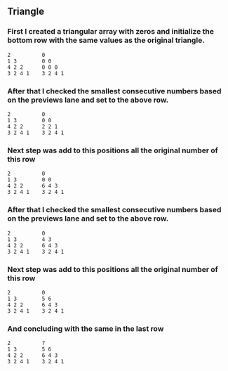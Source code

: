 ## Triangle

### First I created a triangular array with zeros and initialize the bottom row with the same values as the original triangle.

	2          0
	1 3        0 0
	4 2 2      0 0 0
	3 2 4 1	   3 2 4 1

### After that I checked the smallest consecutive numbers based on the previews lane and set to the above row.

	2          0
	1 3        0 0
	4 2 2      2 2 1
	3 2 4 1    3 2 4 1

### Next step was add to this positions all the original number of this row

	2          0
	1 3        0 0
	4 2 2      6 4 3
	3 2 4 1    3 2 4 1

### After that I checked the smallest consecutive numbers based on the previews lane and set to the above row.

	2          0
	1 3        4 3
	4 2 2      6 4 3
	3 2 4 1    3 2 4 1

### Next step was add to this positions all the original number of this row

	2          0
	1 3        5 6
	4 2 2      6 4 3
	3 2 4 1    3 2 4 1


### And concluding with the same in the last row

	2          7
	1 3        5 6
	4 2 2      6 4 3
	3 2 4 1    3 2 4 1

